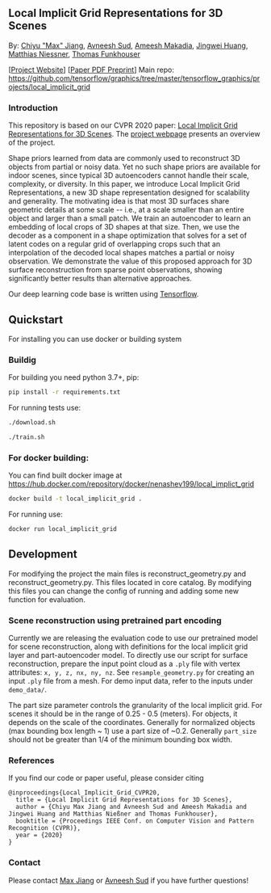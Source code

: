 ## Local Implicit Grid Representations for 3D Scenes
By: [Chiyu "Max" Jiang](http://maxjiang.ml/),
[Avneesh Sud](https://research.google/people/105052/),
[Ameesh Makadia](http://www.ameeshmakadia.com/index.html),
[Jingwei Huang](http://stanford.edu/~jingweih/),
[Matthias Niessner](http://niessnerlab.org/members/matthias_niessner/profile.html),
[Thomas Funkhouser](https://www.cs.princeton.edu/~funk/)

\[[Project Website](http://maxjiang.ml/proj/lig)\] \[[Paper PDF Preprint](https://arxiv.org/abs/2003.08981)\]
Main repo: https://github.com/tensorflow/graphics/tree/master/tensorflow_graphics/projects/local_implicit_grid
### Introduction

This repository is based on our CVPR 2020 paper:
[Local Implicit Grid Representations for 3D Scenes](https://arxiv.org/abs/2003.08981).
The [project webpage](http://maxjiang.ml/proj/lig) presents an overview of the
project.

Shape priors learned from data are commonly used to reconstruct 3D objects from
partial or noisy data. Yet no such shape priors are available for indoor scenes,
since typical 3D autoencoders cannot handle their scale, complexity, or
diversity. In this paper, we introduce Local Implicit Grid Representations, a
new 3D shape representation designed for scalability and generality. The
motivating idea is that most 3D surfaces share geometric details at some
scale -- i.e., at a scale smaller than an entire object and larger than a small
patch. We train an autoencoder to learn an embedding of local crops of 3D shapes
at that size. Then, we use the decoder as a component in a shape optimization
that solves for a set of latent codes on a regular grid of overlapping crops
such that an interpolation of the decoded local shapes matches a partial or
noisy observation. We demonstrate the value of this proposed approach for 3D
surface reconstruction from sparse point observations, showing significantly
better results than alternative approaches.

Our deep learning code base is written using [Tensorflow](https://www.tensorflow.org/).

## Quickstart

For installing you can use docker or building system

### Buildig 
For building you need python 3.7+, pip: 
```bash
pip install -r requirements.txt
```
For running tests use:
```bash
./download.sh
```

```bash
./train.sh
```


### For docker building:

You can find built docker image at https://hub.docker.com/repository/docker/nenashev199/local_implict_grid

```bash
docker build -t local_implicit_grid .
```
For running use:
```bash
docker run local_implicit_grid
```



## Development

For modifying the project the main files is reconstruct_geometry.py and reconstruct_geometry.py. This files located in core catalog. By modifying this files you can change the config of running and adding some new function for evaluation. 

### Scene reconstruction using pretrained part encoding
Currently we are releasing the evaluation code to use our pretrained model for
scene reconstruction, along with definitions for the local implicit grid layer
and part-autoencoder model. To directly use our script for surface
reconstruction, prepare the input point cloud as a `.ply` file with vertex
attributes: `x, y, z, nx, ny, nz`. See `resample_geometry.py` for creating an
input `.ply` file from a mesh. For demo input data, refer to the inputs
under `demo_data/`.


The part size parameter controls the granularity of the local implicit grid. For
scenes it should be in the range of 0.25 - 0.5 (meters). For objects, it depends
on the scale of the coordinates. Generally for normalized objects (max bounding
box length ~ 1) use a part size of ~0.2. Generally `part_size` should not be
greater than 1/4 of the minimum bounding box width.

### References
If you find our code or paper useful, please consider citing

    @inproceedings{Local_Implicit_Grid_CVPR20,
      title = {Local Implicit Grid Representations for 3D Scenes},
      author = {Chiyu Max Jiang and Avneesh Sud and Ameesh Makadia and Jingwei Huang and Matthias Nießner and Thomas Funkhouser},
      booktitle = {Proceedings IEEE Conf. on Computer Vision and Pattern Recognition (CVPR)},
      year = {2020}
    }

### Contact

Please contact [Max Jiang](mailto:maxjiang93@gmail.com) or
[Avneesh Sud](mailto:avneesh@google.com) if you have further questions!
